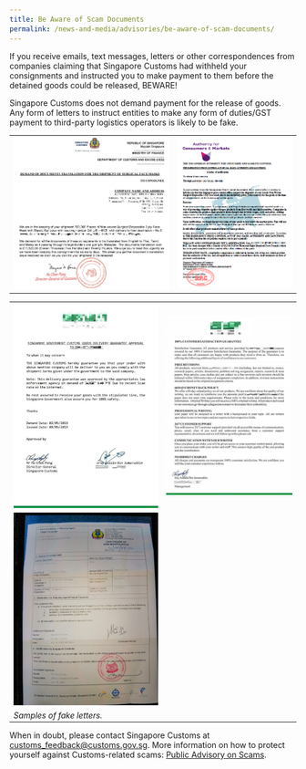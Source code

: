 ```yaml
---
title: Be Aware of Scam Documents
permalink: /news-and-media/advisories/be-aware-of-scam-documents/
---
```


If you receive emails, text messages, letters or other correspondences from companies claiming that Singapore Customs had withheld your consignments and instructed you to make payment to them before the detained goods could be released, BEWARE!

Singapore Customs does not demand payment for the release of goods. Any form of letters to instruct entities to make any form of duties/GST payment to third-party logistics operators is likely to be fake. 

|  |   |  
|---|---|
|![.](/images/advisory/scam1-2020.png)|![.](/images/advisory/scam2-2020.png)|

|  |   |  
|---|---|
|![.](/images/advisory/scam-doc-1.jpg)|![.](/images/advisory/scam-doc-2.jpg)|
|![.](/images/advisory/scam-doc.jpg)|  |
|*Samples of fake letters.*|  |  

When in doubt, please contact Singapore Customs at  [customs_feedback@customs.gov.sg](mailto:customs_feedback@customs.gov.sg). More information on how to protect yourself against Customs-related scams: [Public Advisory on Scams](public-advisory-on-scams).
